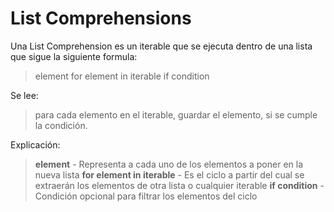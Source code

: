 # List Comprehensions

Una List Comprehension es un iterable que se ejecuta dentro de una lista que sigue la siguiente formula: 

> element for element in iterable if condition

Se lee:
> para cada elemento en el iterable, guardar el elemento, si se cumple la condición.

Explicación:

> **element**                 - Representa a cada uno de los elementos a poner en la nueva lista
> **for element in iterable** - Es el ciclo a partir del cual se extraerán los elementos de otra lista o cualquier iterable
> **if condition**            - Condición opcional para filtrar los elementos del ciclo